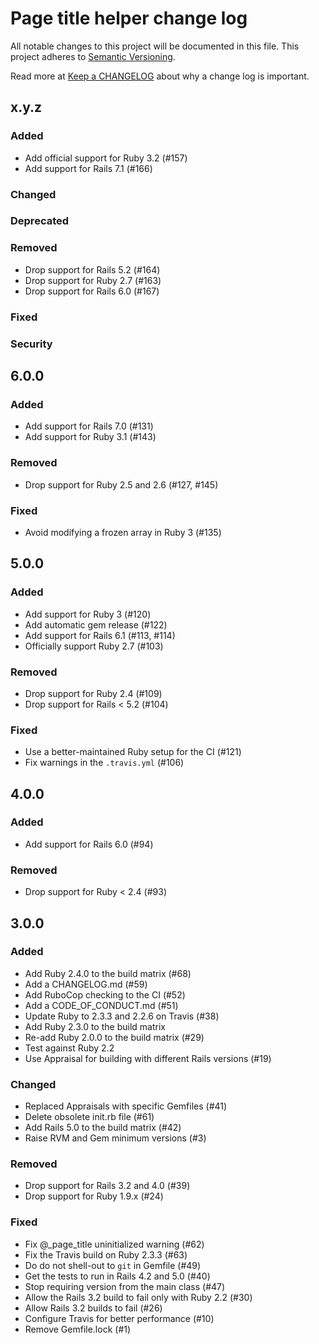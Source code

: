 # Page title helper change log

All notable changes to this project will be documented in this file.
This project adheres to [Semantic Versioning](https://semver.org/).

Read more at [Keep a CHANGELOG](https://keepachangelog.com/en/0.3.0/)
about why a change log is important.

## x.y.z

### Added
- Add official support for Ruby 3.2 (#157)
- Add support for Rails 7.1 (#166)

### Changed

### Deprecated

### Removed
- Drop support for Rails 5.2 (#164)
- Drop support for Ruby 2.7 (#163)
- Drop support for Rails 6.0 (#167)

### Fixed

### Security

## 6.0.0

### Added
- Add support for Rails 7.0 (#131)
- Add support for Ruby 3.1 (#143)

### Removed
- Drop support for Ruby 2.5 and 2.6 (#127, #145)

### Fixed
- Avoid modifying a frozen array in Ruby 3 (#135)

## 5.0.0

### Added
- Add support for Ruby 3 (#120)
- Add automatic gem release (#122)
- Add support for Rails 6.1 (#113, #114)
- Officially support Ruby 2.7 (#103)

### Removed
- Drop support for Ruby 2.4 (#109)
- Drop support for Rails < 5.2 (#104)

### Fixed
- Use a better-maintained Ruby setup for the CI (#121)
- Fix warnings in the `.travis.yml` (#106)

## 4.0.0

### Added
- Add support for Rails 6.0 (#94)

### Removed
- Drop support for Ruby < 2.4 (#93)

## 3.0.0

### Added
- Add Ruby 2.4.0 to the build matrix (#68)
- Add a CHANGELOG.md (#59)
- Add RuboCop checking to the CI (#52)
- Add a CODE_OF_CONDUCT.md (#51)
- Update Ruby to 2.3.3 and 2.2.6 on Travis (#38)
- Add Ruby 2.3.0 to the build matrix
- Re-add Ruby 2.0.0 to the build matrix (#29)
- Test against Ruby 2.2
- Use Appraisal for building with different Rails versions (#19)

### Changed
- Replaced Appraisals with specific Gemfiles (#41)
- Delete obsolete init.rb file (#61)
- Add Rails 5.0 to the build matrix (#42)
- Raise RVM and Gem minimum versions (#3)

### Removed
- Drop support for Rails 3.2 and 4.0 (#39)
- Drop support for Ruby 1.9.x (#24)

### Fixed
- Fix @_page_title uninitialized warning (#62)
- Fix the Travis build on Ruby 2.3.3 (#63)
- Do do not shell-out to `git` in Gemfile (#49)
- Get the tests to run in Rails 4.2 and 5.0 (#40)
- Stop requiring version from the main class (#47)
- Allow the Rails 3.2 build to fail only with Ruby 2.2 (#30)
- Allow Rails 3.2 builds to fail (#26)
- Configure Travis for better performance (#10)
- Remove Gemfile.lock (#1)
